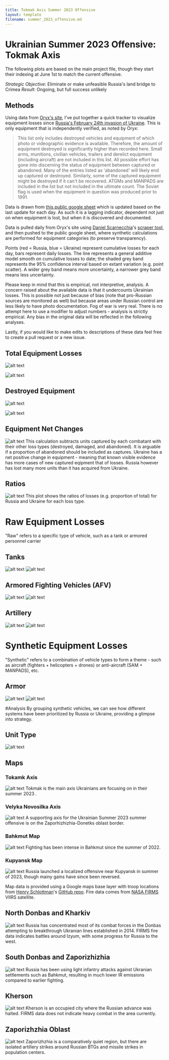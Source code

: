 ```yaml
---
title: Tokmak Axis Summer 2023 Offensive
layout: template
filename: summer_2023_offensive.md
--- 
```


# Ukrainian Summer 2023 Offensive: Tokmak Axis
The following plots are based on the main project file, though they start their indexing at June 1st to match the current offensive. 

*Strategic Objective*: Eliminate or make unfeasible Russia's land bridge to Crimea
*Result*: Ongoing, but full success unlikely

## Methods
Using data from [Oryx's site](https://www.oryxspioenkop.com/2022/02/attack-on-europe-documenting-equipment.html), I've put together a quick tracker to visualize equipment losses since [Russia's February 24th invasion of Ukraine](https://en.wikipedia.org/wiki/Russo-Ukrainian_War). This is only equipment that is independently verified, as noted by Oryx:

> This list only includes destroyed vehicles and equipment of which photo or videographic evidence is available. Therefore, the amount of equipment destroyed is significantly higher than recorded here. Small arms, munitions, civilian vehicles, trailers and derelict equipment (including aircraft) are not included in this list. All possible effort has gone into discerning the status of equipment between captured or abandoned. Many of the entries listed as 'abandoned' will likely end up captured or destroyed. Similarly, some of the captured equipment might be destroyed if it can't be recovered. ATGMs and MANPADS are included in the list but not included in the ultimate count. The Soviet flag is used when the equipment in question was produced prior to 1991. 

Data is drawn from [this public google sheet](https://docs.google.com/spreadsheets/d/1bngHbR0YPS7XH1oSA1VxoL4R34z60SJcR3NxguZM9GI/edit?usp=sharing) which is updated based on the last update for each day. As such it is a lagging indicator, dependent not just on when equipment is lost, but when it is discovered and documented. 

Data is pulled daily from Oryx's site using [Daniel Scarnecchia](https://github.com/scarnecchia)'s [scraper tool](https://github.com/scarnecchia/scrape_oryx), and then pushed to the public google sheet, where synthetic calculations are performed for equipment categories (to preserve transparency). 

Points (red = Russia, blue = Ukraine) represent cumulative losses for each day, bars represent daily losses. The line represents a general additive model smooth on cumulative losses to date; the shaded grey band represents the 95% confidence interval based on extant variation (e.g. point scatter). A wider grey band means more uncertainty, a narrower grey band means less uncertainty. 

Please keep in mind that this is empirical, not interpretive, analysis. A concern raised about the available data is that it undercounts Ukrainian losses. This is possible not just because of bias (note that pro-Russian sources are monitored as well) but because areas under Russian control are less likely to have photo documentation. Fog of war is very real. There is no attempt here to use a modifier to adjust numbers - analysis is strictly empirical. Any bias in the original data will be reflected in the following analyses.

Lastly, if you would like to make edits to descriptions of these data feel free to create a pull request or a new issue. 


## Total Equipment Losses
![alt text](https://raw.githubusercontent.com/leedrake5/Russia-Ukraine/master/Plots/zaporizhizhia/current_total.jpg?)

![alt text](https://raw.githubusercontent.com/leedrake5/Russia-Ukraine/master/Plots/zaporizhizhia/current_ratio.jpg?)

## Destroyed Equipment
![alt text](https://raw.githubusercontent.com/leedrake5/Russia-Ukraine/master/Plots/zaporizhizhia/current_destroyed.jpg?)

![alt text](https://raw.githubusercontent.com/leedrake5/Russia-Ukraine/master/Plots/zaporizhizhia/destroyed_ratio.jpg?)


## Equipment Net Changes
![alt text](https://raw.githubusercontent.com/leedrake5/Russia-Ukraine/master/Plots/zaporizhizhia/current_absolute_total.jpg?)
This calculation subtracts units captured by each combatant with their other loss types (destroyed, damaged, and abandoned). It is arguable if a proportion of abandoned should be included as captures. Ukraine has a net positive change in equipment - meaning that known visible evidence has more cases of new captured eqipment that of losses. Russia however has lost many more units than it has acquired from Ukraine. 

## Ratios
![alt text](https://raw.githubusercontent.com/leedrake5/Russia-Ukraine/master/Plots/zaporizhizhia/ratio_grid.jpg?)
This plot shows the ratios of losses (e.g. proportion of total) for Russia and Ukraine for each loss type.  


# Raw Equipment Losses
"Raw" refers to a specific type of vehicle, such as a tank or armored personnel carrier

## Tanks
![alt text](https://raw.githubusercontent.com/leedrake5/Russia-Ukraine/master/Plots/zaporizhizhia/current_tanks.jpg?)
![alt text](https://raw.githubusercontent.com/leedrake5/Russia-Ukraine/master/Plots/zaporizhizhia/tank_ratio.jpg?)



## Armored Fighting Vehicles (AFV)
![alt text](https://raw.githubusercontent.com/leedrake5/Russia-Ukraine/master/Plots/zaporizhizhia/current_afv.jpg?)
![alt text](https://raw.githubusercontent.com/leedrake5/Russia-Ukraine/master/Plots/zaporizhizhia/afv_ratio.jpg?)


## Artillery
![alt text](https://raw.githubusercontent.com/leedrake5/Russia-Ukraine/master/Plots/zaporizhizhia/current_artillery.jpg?)
![alt text](https://raw.githubusercontent.com/leedrake5/Russia-Ukraine/master/Plots/zaporizhizhia/artillery_ratio.jpg?)


# Synthetic Equipment Losses
"Synthetic" refers to a combination of vehicle types to form a theme - such as aircraft (fighters + helicopters + drones) or anti-aircraft (SAM + MANPADS), etc. 

## Armor
![alt text](https://raw.githubusercontent.com/leedrake5/Russia-Ukraine/master/Plots/zaporizhizhia/current_armor.jpg?)
![alt text](https://raw.githubusercontent.com/leedrake5/Russia-Ukraine/master/Plots/zaporizhizhia/armor_ratio.jpg?)


#Analysis
By grouping synthetic vehicles, we can see how different systems have been prioritized by Russia or Ukraine, providing a glimpse into strategy. 

## Unit Type
![alt text](https://raw.githubusercontent.com/leedrake5/Russia-Ukraine/master/Plots/zaporizhizhia/current_unit_type.jpg?)


## Maps
### Tokamk Axis
![alt text](https://raw.githubusercontent.com/leedrake5/Russia-Ukraine/master/Maps/tokmak_map.jpg?)
Tokmak is the main axis Ukrainians are focusing on in their summer 2023 
. 

### Velyka Novosilka Axis
![alt text](https://raw.githubusercontent.com/leedrake5/Russia-Ukraine/master/Maps/velyka_novosilka_map.jpg?)
A supporting axis for the Ukrainian Summer 2023 summer offensive is on the Zaporhizhizhia-Donetks oblast border. 

### Bahkmut Map
![alt text](https://raw.githubusercontent.com/leedrake5/Russia-Ukraine/master/Maps/bakhmut_map.jpg?)
Fighting has been intense in Bahkmut since the summer of 2022.


### Kupyansk Map
![alt text](https://raw.githubusercontent.com/leedrake5/Russia-Ukraine/master/Maps/kupyansk_map.jpg?)
Russia launched a localized offensive near Kupyansk in summer of 2023, though mainy gains have since been reversed. 



Map data is provided using a Google maps base layer with troop locations from [Henry Schlottman](https://twitter.com/HN_Schlottman)'s [GitHub repo](https://github.com/simonhuwiler/uawardata). Fire data comes from [NASA FIRMS](https://firms.modaps.eosdis.nasa.gov) VIIRS satellite.  

## North Donbas and Kharkiv
![alt text](https://raw.githubusercontent.com/leedrake5/Russia-Ukraine/master/Maps/north_donbas_map.jpg?)
Russia has concentrated most of its combat forces in the Donbas attempting to breakthrough Ukranian lines established in 2014. FIRMS fire data indicates battles around Izyum, with some progress for Russia to the west. 

## South Donbas and Zaporizhizhia
![alt text](https://raw.githubusercontent.com/leedrake5/Russia-Ukraine/master/Maps/south_donbas_map.jpg?)
Russia has been using light infantry attacks against Ukranian settlements such as Bahkmut, resulting in much lower IR emissions compared to earlier fighting. 

## Kherson
![alt text](https://raw.githubusercontent.com/leedrake5/Russia-Ukraine/master/Maps/kherson_map.jpg?)
Kherson is an occupied city where the Russian advance was halted. FIRMS data does not indicate heavy combat in the area currently. 

## Zaporizhzhia Oblast
![alt text](https://raw.githubusercontent.com/leedrake5/Russia-Ukraine/master/Maps/zaporizhizhia_map.jpg?)
Zaporizhzhia is a comparatively quiet region, but there are isolated artillery strikes around Russian BTGs and missile strikes in population centers. 
